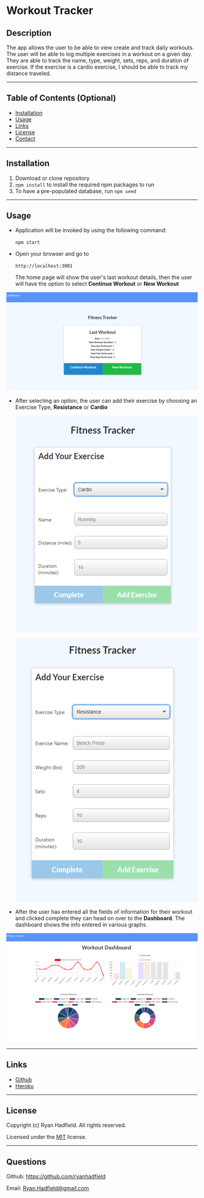 # Workout Tracker

## Description

The app allows the user to be able to view create and track daily workouts. The user will be able to log multiple exercises in a workout on a given day. They are able to track the name, type, weight, sets, reps, and duration of exercise. If the exercise is a cardio exercise, I should be able to track my distance traveled.

---

## Table of Contents (Optional)

- [Installation](#installation)
- [Usage](#usage)
- [Links](#links)
- [License](#license)
- [Contact](#questions)

---

## Installation

1. Download or clone repository
2. `npm install` to install the required npm packages to run
3. To have a pre-populated database, run `npm seed`

---

## Usage

- Application will be invoked by using the following command:

  `npm start`

- Open your browser and go to
  
  `http://localhost:3001`

  The home page will show the user's last workout details, then the user will have the option to select **Continue Workout** or **New Workout**

![workout stats](https://github.com/ryanhadfield/Workout-Tracker/blob/main/public/img/workout-stats.png?raw=true)

- After selecting an option, the user can add their exercise by choosing an Exercise Type, **Resistance** or **Cardio**

    ![cardio workout fields](https://github.com/ryanhadfield/Workout-Tracker/blob/main/public/img/cardio-workout.png?raw=true)

    ![resistance workout fields](https://github.com/ryanhadfield/Workout-Tracker/blob/main/public/img/resistance-workout.png?raw=true)

- After the user has entered all the fields of information for their workout and clicked complete they can head on over to the **Dashboard**.  The dashboard shows the info entered in various graphs. 

![workout dashboard](https://github.com/ryanhadfield/Workout-Tracker/blob/main/public/img/workout-dashboard.png?raw=true)

---
## Links
* [Github](https://github.com/ryanhadfield/Workout-Tracker)
* [Heroku](https://mountain-workout-tracker.herokuapp.com/)

---

## License

Copyright (c) Ryan Hadfield. All rights reserved.
  
Licensed under the [MIT](LICENSE) license.

---

## Questions

Github: https://github.com/ryanhadfield

Email: Ryan.Hadfield@gmail.com